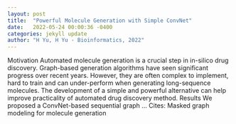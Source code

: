 ```yaml
---
layout: post
title:  "Powerful Molecule Generation with Simple ConvNet"
date:   2022-05-24 00:00:36 -0400
categories: jekyll update
author: "H Yu, H Yu - Bioinformatics, 2022"
---
```

Motivation Automated molecule generation is a crucial step in in-silico drug discovery. Graph-based generation algorithms have seen significant progress over recent years. However, they are often complex to implement, hard to train and can under-perform when generating long-sequence molecules. The development of a simple and powerful alternative can help improve practicality of automated drug discovery method. Results We proposed a ConvNet-based sequential graph … Cites: ‪Masked graph modeling for molecule generation‬